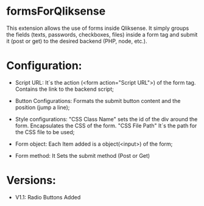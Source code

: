# formsForQliksense

This extension allows the use of forms inside Qliksense. It simply groups the fields (texts, passwords, checkboxes, files) inside a form tag and submit it (post or get) to the desired backend (PHP, node, etc.).

# Configuration:

- Script URL: It´s the action (\<form action="Script URL">) of the form tag. Contains the link to the backend script;

- Button Configurations: Formats the submit button content and the position (jump a line);

- Style configurations: "CSS Class Name" sets the id of the div around the form. Encapsulates the CSS of the form. "CSS File Path" It´s the path for the CSS file to be used;

- Form object: Each Item added is a object(\<input>) of the form;

- Form method: It Sets the submit method (Post or Get) 

# Versions:
- V1.1: Radio Buttons Added


